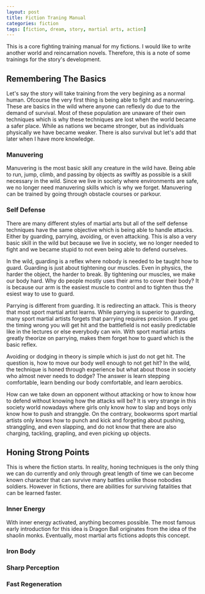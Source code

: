 ```yaml
---
layout: post
title: Fiction Traning Manual
categories: fiction
tags: [fiction, dream, story, martial arts, action]
---
```

This is a core fighting training manual for my fictions. I would like to write another world and reincarnation novels. Therefore, this is a note of some trainings for the story's development.

## Remembering The Basics

Let's say the story will take training from the very begining as a normal human. Ofcourse the very first thing is being able to fight and manuvering. These are basics in the wild where anyone can reflexly do due to the demand of survival. Most of these population are unaware of their own techniques which is why these techniques are lost when the world became a safer place. While as nations we became stronger, but as individuals physically we have became weaker. There is also survival but let's add that later when I have more knowledge.

### Manuvering

Manuvering is the most basic skill any creature in the wild have. Being able to run, jump, climb, and passing by objects as swiftly as possible is a skill necessary in the wild. Since we live in society where environments are safe, we no longer need manuvering skills which is why we forget. Manuvering can be trained by going through obstacle courses or parkour.

### Self Defense

There are many different styles of martial arts but all of the self defense techniques have the same objective which is being able to handle attacks. Either by guarding, parrying, avoiding, or even attacking. This is also a very basic skill in the wild but because we live in society, we no longer needed to fight and we became stupid to not even being able to defend ourselves. 

In the wild, guarding is a reflex where nobody is needed to be taught how to guard. Guarding is just about tightening our muscles. Even in physics, the harder the object, the harder to break. By tightening our muscles, we make our body hard. Why do people mostly uses their arms to cover their body? It is because our arm is the easiest muscle to control and to tighten thus the esiest way to use to guard.

Parrying is different from guarding. It is redirecting an attack. This is theory that most sport martial artist learns. While parrying is superior to guarding, many sport martial artists forgets that parrying requires precision. If you get the timing wrong you will get hit and the battlefield is not easily predictable like in the lectures or else everybody can win. With sport martial artists greatly theorize on parrying, makes them forget how to guard which is the basic reflex.

Avoiding or dodging in theory is simple which is just do not get hit. The question is, how to move our body well enough to not get hit? In the wild, the technique is honed through experience but what about those in society who almost never needs to dodge? The answer is learn stepping comfortable, learn bending our body comfortable, and learn aerobics.

How can we take down an opponent without attacking or how to know how to defend without knowing how the attacks will be? It is very strange in this society world nowadays where girls only know how to slap and boys only know how to push and stranggle. On the contrary, bookworms sport martial artists only knows how to punch and kick and forgeting about pushing, stranggling, and even slapping, and do not know that there are also charging, tackling, grapling, and even picking up objects.

## Honing Strong Points

This is where the fiction starts. In reality, honing techniques is the only thing we can do currently and only through great length of time we can become known character that can survive many battles unlike those nobodies soldiers. However in fictions, there are abilities for surviving fatalities that can be learned faster.

### Inner Energy

With inner energy activated, anything becomes possible. The most famous early introduction for this idea is Dragon Ball originates from the idea of the shaolin monks. Eventually, most martial arts fictions adopts this concept.

### Iron Body



### Sharp Perception

### Fast Regeneration